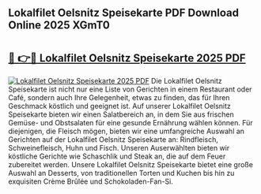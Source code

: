 ## Lokalfilet Oelsnitz Speisekarte PDF Download Online 2025 XGmT0

# <h2><a href="http://gc8gve.nevu.top/?p=Lokalfilet+Oelsnitz+Speisekarte">🔗 👉🔴 Lokalfilet Oelsnitz Speisekarte 2025 PDF</a></h2>

[![Lokalfilet Oelsnitz Speisekarte 2025 PDF](https://i.imgur.com/dBaPXMq.png)](http://gc8gve.nevu.top/?p=Lokalfilet+Oelsnitz+Speisekarte)
Die Lokalfilet Oelsnitz Speisekarte ist nicht nur eine Liste von Gerichten in einem Restaurant oder Café, sondern auch Ihre Gelegenheit, etwas zu finden, das für Ihren Geschmack köstlich und geeignet ist. Auf unserer Lokalfilet Oelsnitz Speisekarte bieten wir einen Salatbereich an, in dem Sie aus frischen Gemüse- und Obstsalaten für eine gesunde Ernährung wählen können. Für diejenigen, die Fleisch mögen, bieten wir eine umfangreiche Auswahl an Gerichten auf der Lokalfilet Oelsnitz Speisekarte an: Rindfleisch, Schweinefleisch, Huhn und Fisch. Unseren Auserwählten bieten wir köstliche Gerichte wie Schaschlik und Steak an, die auf dem Feuer zubereitet werden. Unsere Lokalfilet Oelsnitz Speisekarte bietet eine große Auswahl an Desserts, von traditionellen Torten und Kuchen bis hin zu exquisiten Crème Brûlée und Schokoladen-Fan-Si.
